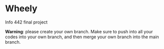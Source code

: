 # Wheely
Info 442 final project

**Warning**:  please create your own branch. Make sure to push into all your codes into your own branch, and then merge your own branch into the main branch.
